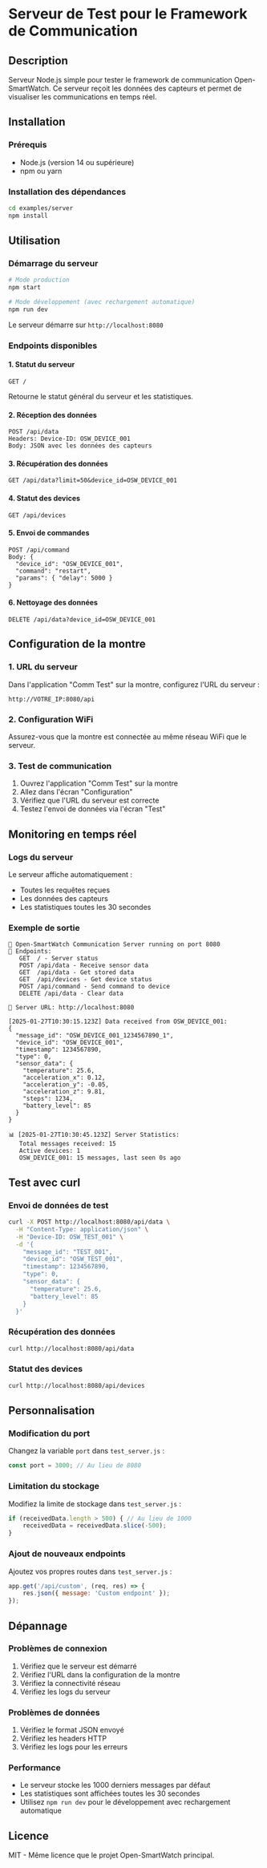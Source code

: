 # Serveur de Test pour le Framework de Communication

## Description
Serveur Node.js simple pour tester le framework de communication Open-SmartWatch. Ce serveur reçoit les données des capteurs et permet de visualiser les communications en temps réel.

## Installation

### Prérequis
- Node.js (version 14 ou supérieure)
- npm ou yarn

### Installation des dépendances
```bash
cd examples/server
npm install
```

## Utilisation

### Démarrage du serveur
```bash
# Mode production
npm start

# Mode développement (avec rechargement automatique)
npm run dev
```

Le serveur démarre sur `http://localhost:8080`

### Endpoints disponibles

#### 1. Statut du serveur
```
GET /
```
Retourne le statut général du serveur et les statistiques.

#### 2. Réception des données
```
POST /api/data
Headers: Device-ID: OSW_DEVICE_001
Body: JSON avec les données des capteurs
```

#### 3. Récupération des données
```
GET /api/data?limit=50&device_id=OSW_DEVICE_001
```

#### 4. Statut des devices
```
GET /api/devices
```

#### 5. Envoi de commandes
```
POST /api/command
Body: {
  "device_id": "OSW_DEVICE_001",
  "command": "restart",
  "params": { "delay": 5000 }
}
```

#### 6. Nettoyage des données
```
DELETE /api/data?device_id=OSW_DEVICE_001
```

## Configuration de la montre

### 1. URL du serveur
Dans l'application "Comm Test" sur la montre, configurez l'URL du serveur :
```
http://VOTRE_IP:8080/api
```

### 2. Configuration WiFi
Assurez-vous que la montre est connectée au même réseau WiFi que le serveur.

### 3. Test de communication
1. Ouvrez l'application "Comm Test" sur la montre
2. Allez dans l'écran "Configuration"
3. Vérifiez que l'URL du serveur est correcte
4. Testez l'envoi de données via l'écran "Test"

## Monitoring en temps réel

### Logs du serveur
Le serveur affiche automatiquement :
- Toutes les requêtes reçues
- Les données des capteurs
- Les statistiques toutes les 30 secondes

### Exemple de sortie
```
🚀 Open-SmartWatch Communication Server running on port 8080
📡 Endpoints:
   GET  / - Server status
   POST /api/data - Receive sensor data
   GET  /api/data - Get stored data
   GET  /api/devices - Get device status
   POST /api/command - Send command to device
   DELETE /api/data - Clear data

🔗 Server URL: http://localhost:8080

[2025-01-27T10:30:15.123Z] Data received from OSW_DEVICE_001:
{
  "message_id": "OSW_DEVICE_001_1234567890_1",
  "device_id": "OSW_DEVICE_001",
  "timestamp": 1234567890,
  "type": 0,
  "sensor_data": {
    "temperature": 25.6,
    "acceleration_x": 0.12,
    "acceleration_y": -0.05,
    "acceleration_z": 9.81,
    "steps": 1234,
    "battery_level": 85
  }
}

📊 [2025-01-27T10:30:45.123Z] Server Statistics:
   Total messages received: 15
   Active devices: 1
   OSW_DEVICE_001: 15 messages, last seen 0s ago
```

## Test avec curl

### Envoi de données de test
```bash
curl -X POST http://localhost:8080/api/data \
  -H "Content-Type: application/json" \
  -H "Device-ID: OSW_TEST_001" \
  -d '{
    "message_id": "TEST_001",
    "device_id": "OSW_TEST_001",
    "timestamp": 1234567890,
    "type": 0,
    "sensor_data": {
      "temperature": 25.6,
      "battery_level": 85
    }
  }'
```

### Récupération des données
```bash
curl http://localhost:8080/api/data
```

### Statut des devices
```bash
curl http://localhost:8080/api/devices
```

## Personnalisation

### Modification du port
Changez la variable `port` dans `test_server.js` :
```javascript
const port = 3000; // Au lieu de 8080
```

### Limitation du stockage
Modifiez la limite de stockage dans `test_server.js` :
```javascript
if (receivedData.length > 500) { // Au lieu de 1000
    receivedData = receivedData.slice(-500);
}
```

### Ajout de nouveaux endpoints
Ajoutez vos propres routes dans `test_server.js` :
```javascript
app.get('/api/custom', (req, res) => {
    res.json({ message: 'Custom endpoint' });
});
```

## Dépannage

### Problèmes de connexion
1. Vérifiez que le serveur est démarré
2. Vérifiez l'URL dans la configuration de la montre
3. Vérifiez la connectivité réseau
4. Vérifiez les logs du serveur

### Problèmes de données
1. Vérifiez le format JSON envoyé
2. Vérifiez les headers HTTP
3. Vérifiez les logs pour les erreurs

### Performance
- Le serveur stocke les 1000 derniers messages par défaut
- Les statistiques sont affichées toutes les 30 secondes
- Utilisez `npm run dev` pour le développement avec rechargement automatique

## Licence
MIT - Même licence que le projet Open-SmartWatch principal.
